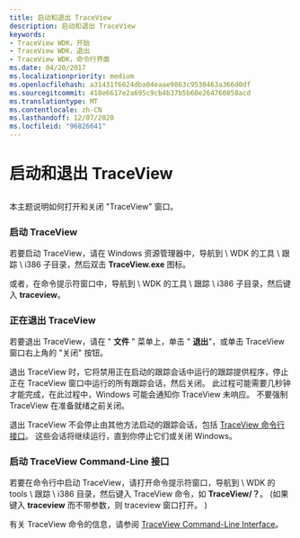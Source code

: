 ```yaml
---
title: 启动和退出 TraceView
description: 启动和退出 TraceView
keywords:
- TraceView WDK，开始
- TraceView WDK，退出
- TraceView WDK，命令行界面
ms.date: 04/20/2017
ms.localizationpriority: medium
ms.openlocfilehash: a31431f6624dba04eaae9863c9530463a366d0df
ms.sourcegitcommit: 418e6617e2a695c9cb4b37b5b60e264760858acd
ms.translationtype: MT
ms.contentlocale: zh-CN
ms.lasthandoff: 12/07/2020
ms.locfileid: "96826641"
---
```

# <a name="starting-and-exiting-traceview"></a>启动和退出 TraceView


## <span id="ddk_starting_traceview_tools"></span><span id="DDK_STARTING_TRACEVIEW_TOOLS"></span>


本主题说明如何打开和关闭 "TraceView" 窗口。

### <a name="span-idstarting_traceviewspanspan-idstarting_traceviewspanstarting-traceview"></a><span id="starting_traceview"></span><span id="STARTING_TRACEVIEW"></span>启动 TraceView

若要启动 TraceView，请在 Windows 资源管理器中，导航到 \\ WDK 的工具 \\ 跟踪 \\ i386 子目录，然后双击 **TraceView.exe** 图标。

或者，在命令提示符窗口中，导航到 \\ WDK 的工具 \\ 跟踪 \\ i386 子目录，然后键入 **traceview**。

### <a name="span-idexiting_traceviewspanspan-idexiting_traceviewspanexiting-traceview"></a><span id="exiting_traceview"></span><span id="EXITING_TRACEVIEW"></span>正在退出 TraceView

若要退出 TraceView，请在 " **文件** " 菜单上，单击 " **退出**"，或单击 TraceView 窗口右上角的 "关闭" 按钮。

退出 TraceView 时，它将禁用正在启动的跟踪会话中运行的跟踪提供程序，停止正在 TraceView 窗口中运行的所有跟踪会话，然后关闭。 此过程可能需要几秒钟才能完成，在此过程中，Windows 可能会通知你 TraceView 未响应。 不要强制 TraceView 在准备就绪之前关闭。

退出 TraceView 不会停止由其他方法启动的跟踪会话，包括 [TraceView 命令行接口](traceview-command-line-interface.md)。 这些会话将继续运行，直到你停止它们或关闭 Windows。

### <a name="span-idstarting_the_traceview_command_line_interfacespanspan-idstarting_the_traceview_command_line_interfacespanstarting-the-traceview-command-line-interface"></a><span id="starting_the_traceview_command_line_interface"></span><span id="STARTING_THE_TRACEVIEW_COMMAND_LINE_INTERFACE"></span>启动 TraceView Command-Line 接口

若要在命令行中启动 TraceView，请打开命令提示符窗口，导航到 \\ WDK 的 tools \\ 跟踪 \\ i386 目录，然后键入 TraceView 命令，如 **TraceView/？**。  (如果键入 **traceview** 而不带参数，则 traceview 窗口打开。 ) 

有关 TraceView 命令的信息，请参阅 [TraceView Command-Line Interface](traceview-command-line-interface.md)。

 

 





